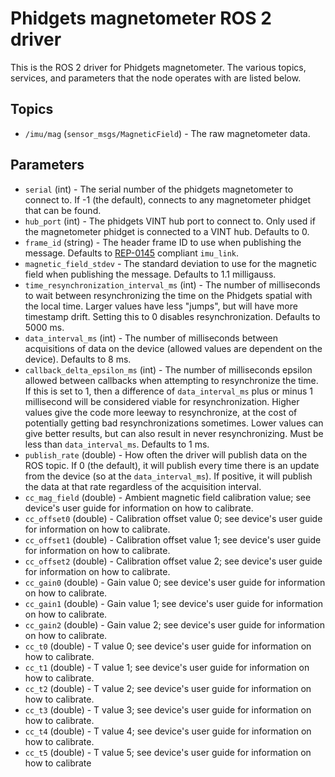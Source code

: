 Phidgets magnetometer ROS 2 driver
================================

This is the ROS 2 driver for Phidgets magnetometer.  The various topics, services, and parameters that the node operates with are listed below.

Topics
------
* `/imu/mag` (`sensor_msgs/MagneticField`) - The raw magnetometer data.

Parameters
----------
* `serial` (int) - The serial number of the phidgets magnetometer to connect to.  If -1 (the default), connects to any magnetometer phidget that can be found.
* `hub_port` (int) - The phidgets VINT hub port to connect to.  Only used if the magnetometer phidget is connected to a VINT hub.  Defaults to 0.
* `frame_id` (string) - The header frame ID to use when publishing the message.  Defaults to [REP-0145](http://www.ros.org/reps/rep-0145.html) compliant `imu_link`.
* `magnetic_field_stdev` - The standard deviation to use for the magnetic field when publishing the message.  Defaults to 1.1 milligauss.
* `time_resynchronization_interval_ms` (int) - The number of milliseconds to wait between resynchronizing the time on the Phidgets spatial with the local time.  Larger values have less "jumps", but will have more timestamp drift.  Setting this to 0 disables resynchronization.  Defaults to 5000 ms.
* `data_interval_ms` (int) - The number of milliseconds between acquisitions of data on the device (allowed values are dependent on the device).  Defaults to 8 ms.
* `callback_delta_epsilon_ms` (int) - The number of milliseconds epsilon allowed between callbacks when attempting to resynchronize the time.  If this is set to 1, then a difference of `data_interval_ms` plus or minus 1 millisecond will be considered viable for resynchronization.  Higher values give the code more leeway to resynchronize, at the cost of potentially getting bad resynchronizations sometimes.  Lower values can give better results, but can also result in never resynchronizing.  Must be less than `data_interval_ms`.  Defaults to 1 ms.
* `publish_rate` (double) - How often the driver will publish data on the ROS topic.  If 0 (the default), it will publish every time there is an update from the device (so at the `data_interval_ms`).  If positive, it will publish the data at that rate regardless of the acquisition interval.
* `cc_mag_field` (double) - Ambient magnetic field calibration value; see device's user guide for information on how to calibrate.
* `cc_offset0` (double) - Calibration offset value 0; see device's user guide for information on how to calibrate.
* `cc_offset1` (double) - Calibration offset value 1; see device's user guide for information on how to calibrate.
* `cc_offset2` (double) - Calibration offset value 2; see device's user guide for information on how to calibrate.
* `cc_gain0` (double) - Gain value 0; see device's user guide for information on how to calibrate.
* `cc_gain1` (double) - Gain value 1; see device's user guide for information on how to calibrate.
* `cc_gain2` (double) - Gain value 2; see device's user guide for information on how to calibrate.
* `cc_t0` (double) - T value 0; see device's user guide for information on how to calibrate.
* `cc_t1` (double) - T value 1; see device's user guide for information on how to calibrate.
* `cc_t2` (double) - T value 2; see device's user guide for information on how to calibrate.
* `cc_t3` (double) - T value 3; see device's user guide for information on how to calibrate.
* `cc_t4` (double) - T value 4; see device's user guide for information on how to calibrate.
* `cc_t5` (double) - T value 5; see device's user guide for information on how to calibrate
